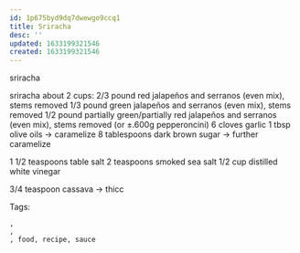 ```yaml
---
id: 1p675byd9dq7dwewgo9ccq1
title: Sriracha
desc: ''
updated: 1633199321546
created: 1633199321546
---
```


sriracha

sriracha
about 2 cups:
2/3 pound red jalapeños and serranos (even mix), stems removed
1/3 pound green jalapeños and serranos (even mix), stems removed
1/2 pound partially green/partially red jalapeños and serranos (even mix), stems removed
(or ±.600g pepperoncini)
6 cloves garlic
1 tbsp olive oils
-> caramelize
8 tablespoons dark brown sugar
-> further caramelize

1 1/2 teaspoons table salt
2 teaspoons smoked sea salt
1/2 cup distilled white vinegar

3/4 teaspoon cassava
-> thicc

Tags:
  
    , 
    , 
    , food, recipe, sauce
